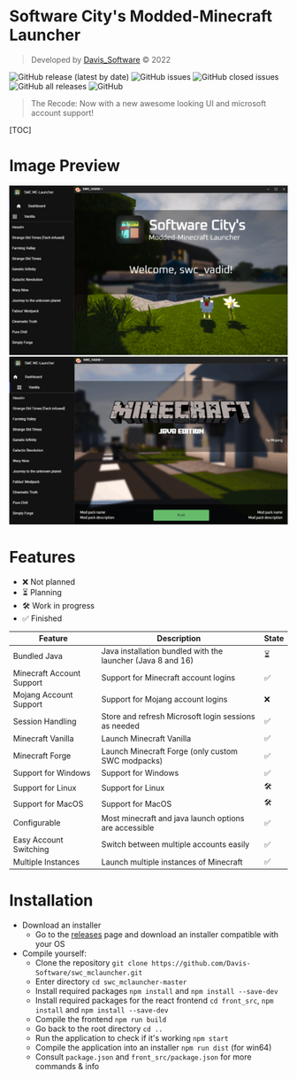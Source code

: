 # Software City's Modded-Minecraft Launcher

> Developed by [Davis_Software](https://github.com/Davis-Software) &copy; 2022

![GitHub release (latest by date)](https://img.shields.io/github/v/release/Davis-Software/swc_mclauncher?style=for-the-badge)
![GitHub issues](https://img.shields.io/github/issues-raw/Davis-Software/swc_mclauncher?style=for-the-badge)
![GitHub closed issues](https://img.shields.io/github/issues-closed/Davis-Software/swc_mclauncher?style=for-the-badge)
![GitHub all releases](https://img.shields.io/github/downloads/Davis-Software/swc_mclauncher/total?style=for-the-badge)
![GitHub](https://img.shields.io/github/license/Davis-Software/swc_mclauncher?style=for-the-badge)

> The Recode: Now with a new awesome looking UI and microsoft account support!

[TOC]

# Image Preview
![image](.github/img/img_0.png)
![image](.github/img/img_1.png)

# Features

* ❌ Not planned
* ⏳ Planning
* 🛠 Work in progress
* ✅ Finished

Feature|Description|State
---|---|---
Bundled Java|Java installation bundled with the launcher (Java 8 and 16)|⏳
Minecraft Account Support|Support for Minecraft account logins|✅
Mojang Account Support|Support for Mojang account logins|❌
Session Handling|Store and refresh Microsoft login sessions as needed|✅
Minecraft Vanilla|Launch Minecraft Vanilla|✅
Minecraft Forge|Launch Minecraft Forge (only custom SWC modpacks)|✅
Support for Windows|Support for Windows|✅
Support for Linux|Support for Linux|🛠
Support for MacOS|Support for MacOS|🛠
Configurable|Most minecraft and java launch options are accessible|✅
Easy Account Switching|Switch between multiple accounts easily|✅
Multiple Instances|Launch multiple instances of Minecraft|✅


# Installation
* Download an installer
    * Go to the [releases](https://github.com/Davis-Software/swc_mclauncher/releases) page and download an installer compatible with your OS
* Compile yourself:
    * Clone the repository `git clone https://github.com/Davis-Software/swc_mclauncher.git`
    * Enter directory `cd swc_mclauncher-master`
    * Install required packages `npm install` and `npm install --save-dev`
    * Install required packages for the react frontend `cd front_src`, `npm install` and `npm install --save-dev`
    * Compile the frontend `npm run build`
    * Go back to the root directory `cd ..`
    * Run the application to check if it's working `npm start`
    * Compile the application into an installer `npm run dist` (for win64)
    * Consult `package.json` and `front_src/package.json` for more commands & info
